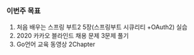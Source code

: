 ### 이번주 목표

1. 처음 배우는 스프링 부트2 5장(스프링부트 시큐리티 +OAuth2) 실습
2. 2020 카카오 블라인드 채용 문제 3문제 풀기
3. Go언어 교육 동영상 2Chapter
